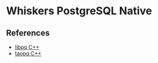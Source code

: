 # Whiskers PostgreSQL Native

## References

-   [libpq C++](postgresql.org/docs/current/libpq.html)
-   [taopq C++](https://github.com/taocpp/taopq)
